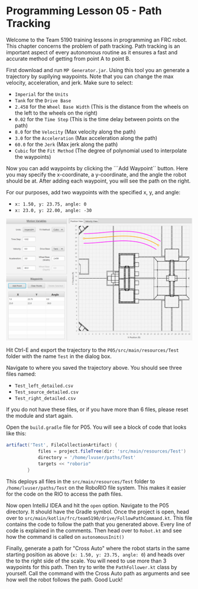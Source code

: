 # Programming Lesson 05 - Path Tracking

Welcome to the Team 5190 training lessons in programming an FRC robot. This chapter concerns the problem of path tracking. Path tracking is an important aspect of every autonomous routine as it ensures a fast and accurate method of getting from point A to point B.

First download and run ```MP Generator.jar```. Using this tool you an generate a trajectory by supllying waypoints. Note that you can change the max velocity, acceleration, and jerk. Make sure to select:

* ```Imperial``` for the ```Units```
* ```Tank``` for the ```Drive Base```
* ```2.458``` for the ```Wheel Base Width``` (This is the distance from the wheels on the left to the wheels on the right)
* ```0.02``` for the ```Time Step``` (This is the time delay between points on the path)
* ```8.0``` for the ```Velocity``` (Max velocity along the path)
* ```3.0``` for the ```Acceleration``` (Max acceleration along the path)
* ```60.0``` for the ```Jerk``` (Max jerk along the path)
* ```Cubic``` for the ```Fit Method``` (The degree of polynomial used to interpolate the waypoints)

Now you can add waypoints by clicking the ```Add Waypoint`` button. Here you may specify the x-coordinate, a y-coordinate, and the angle the robot should be at. After adding each waypoint, you will see the path on the right.

For our purposes, add two waypoints with the specified x, y, and angle:

* ```x: 1.50, y: 23.75, angle: 0```
* ```x: 23.0, y: 22.00, angle: -30```

![This is what your generator should look like.](image.png)

Hit Ctrl-E and export the trajectory to the ```P05/src/main/resources/Test``` folder with the name ```Test``` in the dialog box.  

Navigate to where you saved the trajectory above. You should see three files named:

* ```Test_left_detailed.csv```
* ```Test_source_detailed.csv```
* ```Test_right_detailed.csv```

If you do not have these files, or if you have more than 6 files, please reset the module and start again.

Open the ```build.gradle``` file for P05. You will see a block of code that looks like this:

```groovy
artifact('Test', FileCollectionArtifact) {
            files = project.fileTree(dir: 'src/main/resources/Test')
            directory = '/home/lvuser/paths/Test'
            targets << "roborio"
        }
```

This deploys all files in the ```src/main/resources/Test``` folder to ```/home/lvuser/paths/Test``` on the RoboRIO file system. This makes it easier for the code on the RIO to access the path files.


Now open IntelliJ IDEA and hit the ```open``` option. Navigate to the P05 directory. It should have the Gradle symbol. Once the project is open, head over to ```src/main/kotlin/frc/team5190/drive/FollowPathCommand.kt```. This file contains the code to follow the path that you generated above. Every line of code is explained in the comments. Then head over to ```Robot.kt``` and see how the command is called on ```autonomousInit()```

Finally, generate a path for "Cross Auto" where the robot starts in the same starting position as above (```x: 1.50, y: 23.75, angle: 0```) and heads over the to the right side of the scale. You will need to use more than 3 waypoints for this path. Then try to write the ```PathFollower.kt``` class by yourself. Call the command with the Cross Auto path as arguments and see how well the robot follows the path. Good Luck!